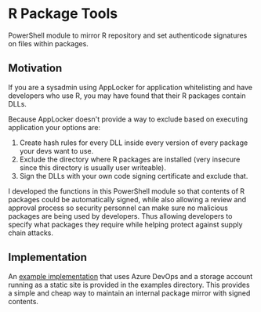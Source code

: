# R Package Tools

PowerShell module to mirror R repository and set authenticode signatures on files within packages.

## Motivation

If you are a sysadmin using AppLocker for application whitelisting and have developers who use R, you may have found that their R packages contain DLLs.

Because AppLocker doesn't provide a way to exclude based on executing application your options are:

1. Create hash rules for every DLL inside every version of every package your devs want to use.
2. Exclude the directory where R packages are installed (very insecure since this directory is usually user writeable).
3. Sign the DLLs with your own code signing certificate and exclude that.

I developed the functions in this PowerShell module so that contents of R packages could be automatically signed, while also allowing a review and approval process so security personnel can make sure no malicious packages are being used by developers. Thus allowing developers to specify what packages they require while helping protect against supply chain attacks.

## Implementation

An [example implementation](./Example/AzureDevOps/README.md) that uses Azure DevOps and a storage account running as a static site is provided in the examples directory. This provides a simple and cheap way to maintain an internal package mirror with signed contents.
